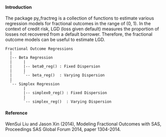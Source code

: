 #### Introduction

The package py\_fractreg is a collection of functions to estimate various regression models for fractional outcomes
in the range of (0, 1). In the context of credit risk, LGD (loss given default) measures the proportion of losses 
not recovered from a default borrower. Therefore, the fractional outcome models can be useful to estimate LGD. 

```
Fractional Outcome Regressions
  |
  |-- Beta Regression
  |     |
  |     |-- beta0_reg() : Fixed Dispersion
  |     |
  |     `-- beta_reg()  : Varying Dispersion
  |
  `-- Simplex Regression
        |
        |-- simplex0_reg() : Fixed Dispersion
        |
        `-- simplex_reg()  : Varying Dispersion
```

#### Reference

WenSui Liu and Jason Xin (2014), Modeling Fractional Outcomes with SAS, Proceedings SAS Global Forum 2014, paper 1304-2014.
